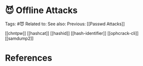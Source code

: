 # 😈 Offline Attacks

Tags: #😈
Related to: 
See also: 
Previous: [[Passwd Attacks]]

[[chntpw]]
[[hashcat]]
[[hashid]]
[[hash-identifier]]
[[ophcrack-cli]]
[[samdump2]]

# References
